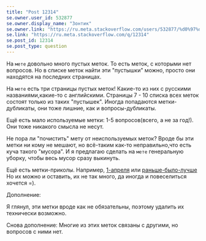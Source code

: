 ```yaml
---
title: "Post 12314"
se.owner.user_id: 532877
se.owner.display_name: "Зонтик"
se.owner.link: "https://ru.meta.stackoverflow.com/users/532877/%d0%97%d0%be%d0%bd%d1%82%d0%b8%d0%ba"
se.link: "https://ru.meta.stackoverflow.com/q/12314"
se.post_id: 12314
se.post_type: question
---
```

<p>На <code>мете</code> довольно много пустых меток. То есть меток, с которыми нет вопросов. Но в списке меток найти эти &quot;пустышки&quot; можно, просто они находятся на последних страницах.</p>
<p>На <code>мете</code> есть три страницы пустых меток! Какие-то из них с русскими названиями,какие-то с английскими. Страницы 7 - 10 списка всех меток состоят только из таких &quot;пустышек&quot;.
Иногда попадаются метки-дубликаты, они тоже лишние, как и вопросы-дубликаты.</p>
<p>Ещё есть мало используемые метки: 1-5 вопросов(всего, а не за год!).
Они тоже никакого смысла не несут.</p>
<p>Не пора ли &quot;почистить&quot; мету от неиспользуемых меток? Вроде бы эти метки ни кому не мешают, но всё-таким как-то неправильно,что есть куча такого &quot;мусора&quot;. И я предлагаю сделать на <code>мете</code> генеральную уборку, чтобы весь мусор сразу выкинуть.</p>
<p>Ещё есть метки-приколы. Например, <a href="https://ru.meta.stackoverflow.com/questions/tagged/1-%D0%B0%D0%BF%D1%80%D0%B5%D0%BB%D1%8F">1-апреля</a>
или <a href="https://ru.meta.stackoverflow.com/questions/tagged/%D1%80%D0%B0%D0%BD%D1%8C%D1%88%D0%B5-%D0%B1%D1%8B%D0%BB%D0%BE-%D0%BB%D1%83%D1%87%D1%88%D0%B5">раньше-было-лучше</a> Но их можно и оставить, их не так много, да иногда и повеселиться хочется =).</p>
<p>Дополнение:</p>
<p>Я глянул, эти метки вроде как не обязательны, поэтому удалить их технически возможно.</p>
<p>Снова дополнение:
Многие из этих меток связаны с другими, но вопросов с ними нет.</p>
